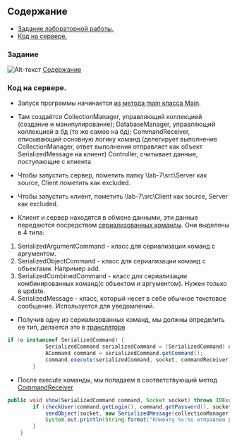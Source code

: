 ## Содержание <a name="Содержание"></a> 
* [Задание лабораторной работы.](#Задание)
* [Код на сервере.](#Пояснения)

### Задание <a name="Задание"></a>
![Alt-текст](https://imgur.com/DFByCmn)
[Содержание](#Содержание)

### Код на сервере. <a name="Пояснения"></a>
+ Запуск программы начинается [из метода main класса Main](/src/Main.java).
+ Там создаётся CollectionManager, управляющий коллекцией (создание и манипулирование);
DatabaseManager, управляющий коллекцией в бд (то же самое на бд);
CommandReceiver, описывающий основную логику команд (делегирует выполнение CollectionManager, ответ выполнения отправляет как объект SerializedMessage на клиент)
Controller, считывает данные, поступающие с клиента 
+ Чтобы запустить сервер, пометить папку \lab-7\src\Server как source, Client пометить как excluded.
+ Чтобы запустить клиент, пометить \lab-7\src\Client как source, Server как excluded.

+ Клиент и сервер находятся в обмене данными, эти данные передаются посредством [сериализованных команды](/src/Server/Commands/SerializedCommands).
Они выделены в 4 типа:
1. SerializedArgumentCommand - класс для сериализации команд с аргументом.
2. SerializedObjectCommand - класс для сериализации команд с объектами. Например add.
3. SerializedCombinedCommand - класс для сериализации комбинированных команд(с объектом и аргументом). Нужен только в update.
4. SerializedMessage - класс, который несет в себе обычное текстовое сообщение. Используется для уведомлений.

+ Получив одну из сериализованных команд, мы должны определить ее тип, делается это в [трансляторе](/src/Server/Utils/CommandHandler/Translating.java)
```Java
if (o instanceof SerializedCommand) {
            SerializedCommand serializedCommand = (SerializedCommand) o;
            ACommand command = serializedCommand.getCommand();
            command.execute(serializedCommand, socket, commandReceiver);
        }
```


+ После execute команды, мы попадаем в соответствующий метод [CommandReceiver](/src/Server/Commands/CommandReceiver.java)
```Java
public void show(SerializedCommand command, Socket socket) throws IOException, DatabaseException {
        if (checkUser(command.getLogin(), command.getPassword(), socket)) {
            sendObject(socket, new SerializedMessage(collectionManager.show()));
            System.out.println(String.format("Клиенту %s:%s отправлен результат работы команды SHOW", socket.getInetAddress(), socket.getPort()));
        }
    }
```
